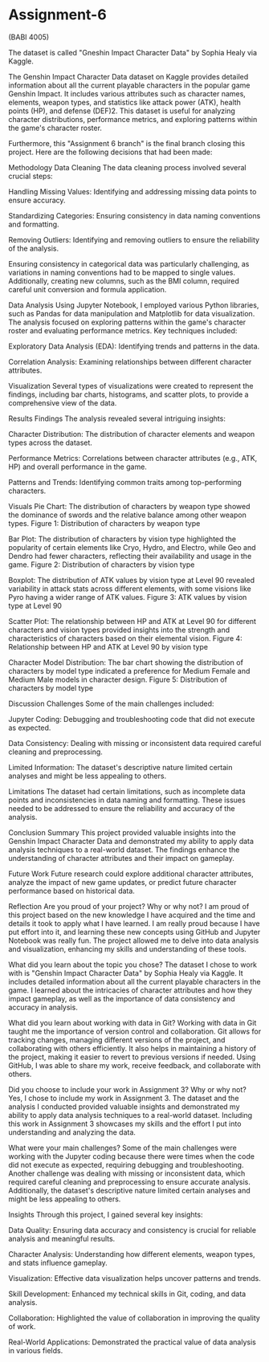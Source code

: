 # Assignment-6
(BABI 4005)


The dataset is called "Gneshin Impact Character Data" by Sophia Healy via Kaggle.

The Genshin Impact Character Data dataset on Kaggle provides detailed information about all the current playable characters in the popular game Genshin Impact. It includes various attributes such as character names, elements, weapon types, and statistics like attack power (ATK), health points (HP), and defense (DEF)2. This dataset is useful for analyzing character distributions, performance metrics, and exploring patterns within the game's character roster.


Furthermore, this "Assignment 6 branch" is the final branch closing this project. 
Here are the following decisions that had been made: 

Methodology
Data Cleaning
The data cleaning process involved several crucial steps:

Handling Missing Values: Identifying and addressing missing data points to ensure accuracy.

Standardizing Categories: Ensuring consistency in data naming conventions and formatting.

Removing Outliers: Identifying and removing outliers to ensure the reliability of the analysis.

Ensuring consistency in categorical data was particularly challenging, as variations in naming conventions had to be mapped to single values. Additionally, creating new columns, such as the BMI column, required careful unit conversion and formula application.

Data Analysis
Using Jupyter Notebook, I employed various Python libraries, such as Pandas for data manipulation and Matplotlib for data visualization. The analysis focused on exploring patterns within the game's character roster and evaluating performance metrics. Key techniques included:

Exploratory Data Analysis (EDA): Identifying trends and patterns in the data.

Correlation Analysis: Examining relationships between different character attributes.

Visualization
Several types of visualizations were created to represent the findings, including bar charts, histograms, and scatter plots, to provide a comprehensive view of the data.

Results
Findings
The analysis revealed several intriguing insights:

Character Distribution: The distribution of character elements and weapon types across the dataset.

Performance Metrics: Correlations between character attributes (e.g., ATK, HP) and overall performance in the game.

Patterns and Trends: Identifying common traits among top-performing characters.

Visuals
Pie Chart: The distribution of characters by weapon type showed the dominance of swords and the relative balance among other weapon types. Figure 1: Distribution of characters by weapon type

Bar Plot: The distribution of characters by vision type highlighted the popularity of certain elements like Cryo, Hydro, and Electro, while Geo and Dendro had fewer characters, reflecting their availability and usage in the game. Figure 2: Distribution of characters by vision type

Boxplot: The distribution of ATK values by vision type at Level 90 revealed variability in attack stats across different elements, with some visions like Pyro having a wider range of ATK values. Figure 3: ATK values by vision type at Level 90

Scatter Plot: The relationship between HP and ATK at Level 90 for different characters and vision types provided insights into the strength and characteristics of characters based on their elemental vision. Figure 4: Relationship between HP and ATK at Level 90 by vision type

Character Model Distribution: The bar chart showing the distribution of characters by model type indicated a preference for Medium Female and Medium Male models in character design. Figure 5: Distribution of characters by model type

Discussion
Challenges
Some of the main challenges included:

Jupyter Coding: Debugging and troubleshooting code that did not execute as expected.

Data Consistency: Dealing with missing or inconsistent data required careful cleaning and preprocessing.

Limited Information: The dataset's descriptive nature limited certain analyses and might be less appealing to others.

Limitations
The dataset had certain limitations, such as incomplete data points and inconsistencies in data naming and formatting. These issues needed to be addressed to ensure the reliability and accuracy of the analysis.

Conclusion
Summary
This project provided valuable insights into the Genshin Impact Character Data and demonstrated my ability to apply data analysis techniques to a real-world dataset. The findings enhance the understanding of character attributes and their impact on gameplay.

Future Work
Future research could explore additional character attributes, analyze the impact of new game updates, or predict future character performance based on historical data.

Reflection
Are you proud of your project? Why or why not?
I am proud of this project based on the new knowledge I have acquired and the time and details it took to apply what I have learned. I am really proud because I have put effort into it, and learning these new concepts using GitHub and Jupyter Notebook was really fun. The project allowed me to delve into data analysis and visualization, enhancing my skills and understanding of these tools.

What did you learn about the topic you chose?
The dataset I chose to work with is "Genshin Impact Character Data" by Sophia Healy via Kaggle. It includes detailed information about all the current playable characters in the game. I learned about the intricacies of character attributes and how they impact gameplay, as well as the importance of data consistency and accuracy in analysis.

What did you learn about working with data in Git?
Working with data in Git taught me the importance of version control and collaboration. Git allows for tracking changes, managing different versions of the project, and collaborating with others efficiently. It also helps in maintaining a history of the project, making it easier to revert to previous versions if needed. Using GitHub, I was able to share my work, receive feedback, and collaborate with others.

Did you choose to include your work in Assignment 3? Why or why not?
Yes, I chose to include my work in Assignment 3. The dataset and the analysis I conducted provided valuable insights and demonstrated my ability to apply data analysis techniques to a real-world dataset. Including this work in Assignment 3 showcases my skills and the effort I put into understanding and analyzing the data.

What were your main challenges?
Some of the main challenges were working with the Jupyter coding because there were times when the code did not execute as expected, requiring debugging and troubleshooting. Another challenge was dealing with missing or inconsistent data, which required careful cleaning and preprocessing to ensure accurate analysis. Additionally, the dataset's descriptive nature limited certain analyses and might be less appealing to others.

Insights
Through this project, I gained several key insights:

Data Quality: Ensuring data accuracy and consistency is crucial for reliable analysis and meaningful results.

Character Analysis: Understanding how different elements, weapon types, and stats influence gameplay.

Visualization: Effective data visualization helps uncover patterns and trends.

Skill Development: Enhanced my technical skills in Git, coding, and data analysis.

Collaboration: Highlighted the value of collaboration in improving the quality of work.

Real-World Applications: Demonstrated the practical value of data analysis in various fields.

